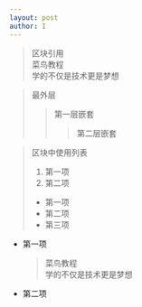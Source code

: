 ```yaml
---
layout: post
author: I
---
```

> 区块引用   
> 菜鸟教程   
> 学的不仅是技术更是梦想   

   
> 最外层
> > 第一层嵌套
> > > 第二层嵌套   


> 区块中使用列表
> 1. 第一项
> 2. 第二项
> + 第一项
> + 第二项
> + 第三项   
   
   
* 第一项
    > 菜鸟教程   
    > 学的不仅是技术更是梦想
* 第二项
